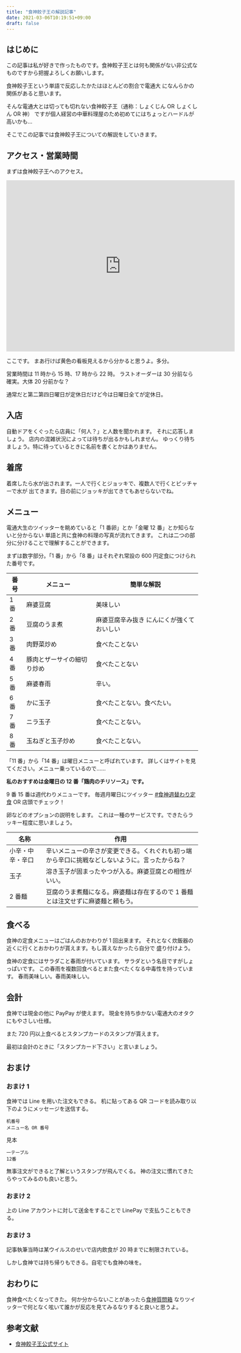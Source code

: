 ```yaml
---
title: "食神餃子王の解説記事"
date: 2021-03-06T10:19:51+09:00
draft: false
---
```


## はじめに

この記事は私が好きで作ったものです。食神餃子王とは何も関係がない非公式な
ものですから把握よろしくお願いします。

食神餃子王という単語で反応したかたはほとんどの割合で電通大
になんらかの関係があると思います。

そんな電通大とは切っても切れない食神餃子王（通称：しょくじん OR しょくしん OR 神）
ですが個人経営の中華料理屋のため初めてにはちょっとハードルが高いかも…

そこでこの記事では食神餃子王についての解説をしていきます。

## アクセス・営業時間

まずは食神餃子王へのアクセス。

<iframe src="https://www.google.com/maps/embed?pb=!1m18!1m12!1m3!1d3855.1912391143824!2d139.54095414324658!3d35.656892581358115!2m3!1f0!2f0!3f0!3m2!1i1024!2i768!4f13.1!3m3!1m2!1s0x6018f0115e245d5f%3A0x584c4f1ee05f52c0!2z6aOf56We6aSD5a2Q546L!5e0!3m2!1sja!2sjp!4v1614993917724!5m2!1sja!2sjp" width="600" height="450" style="border:0;" allowfullscreen="" loading="lazy"></iframe>

ここです。 まあ行けば黄色の看板見えるから分かると思うよ。多分。

営業時間は 11 時から 15 時、17 時から 22 時。
ラストオーダーは 30 分前なら確実。大体 20 分前かな？

通常だと第二第四日曜日が定休日だけど今は日曜日全てが定休日。

## 入店

自動ドアをくぐったら店員に「何人？」と人数を聞かれます。
それに応答しましょう。 店内の混雑状況によっては待ちが出るかもしれません。
ゆっくり待ちましょう。特に待っているときに名前を書くとかはありません。

## 着席

着席したら水が出されます。一人で行くとジョッキで、複数人で行くとピッチャーで水が
出てきます。目の前にジョッキが出てきてもあせらないでね。

## メニュー

電通大生のツイッターを眺めていると「1 番卵」とか「金曜 12 番」とか知らないと分からない
単語と共に食神の料理の写真が流れてきます。
これは二つの部分に分けることで理解することができます。

まずは数字部分。「1 番」から「8 番」はそれぞれ常設の 600 円定食につけられた番号です。

| 番号 | メニュー                   | 簡単な解説                                |
| ---- | -------------------------- | ----------------------------------------- |
| 1 番 | 麻婆豆腐                   | 美味しい                                  |
| 2 番 | 豆腐のうま煮               | 麻婆豆腐辛み抜き にんにくが強くておいしい |
| 3 番 | 肉野菜炒め                 | 食べたことない                            |
| 4 番 | 豚肉とザーサイの細切り炒め | 食べたことない                            |
| 5 番 | 麻婆春雨                   | 辛い。                                    |
| 6 番 | かに玉子                   | 食べたことない。食べたい。                |
| 7 番 | ニラ玉子                   | 食べたことない。                          |
| 8 番 | 玉ねぎと玉子炒め           | 食べたことない。                          |

「11 番」から「14 番」は曜日メニューと呼ばれています。
詳しくはサイトを見てください。メニュー乗っているので……

**私のおすすめは金曜日の 12 番「鶏肉のチリソース」です。**

9 番 15 番は週代わりメニューです。
毎週月曜日にツイッター
[#食神週替わり定食](https://twitter.com/hashtag/%E9%A3%9F%E7%A5%9E%E9%80%B1%E6%9B%BF%E3%82%8F%E3%82%8A%E5%AE%9A%E9%A3%9F?src=hashtag_click&f=live)
OR 店頭でチェック！

卵などのオプションの説明をします。
これは一種のサービスです。できたらラッキー程度に思いましょう。

| 名称             | 作用                                                                                           |
| ---------------- | ---------------------------------------------------------------------------------------------- |
| 小辛・中辛・辛口 | 辛いメニューの辛さが変更できる。くれぐれも初っ端から辛口に挑戦などしないように。言ったからね？ |
| 玉子             | 溶き玉子が固まったやつが入る。麻婆豆腐との相性がいい。                                         |
| 2 番麺           | 豆腐のうま煮麺になる。麻婆麺は存在するので 1 番麺とは注文せずに麻婆麺と頼もう。                |

## 食べる

食神の定食メニューはごはんのおかわりが 1 回出来ます。
それとなく炊飯器の近くに行くとおかわりが貰えます。もし貰えなかったら自分で
盛り付けよう。

食神の定食にはサラダこと春雨が付いています。
サラダという名目ですがしょっぱいです。
この春雨を複数回食べるとまた食べたくなる中毒性を持っています。
春雨美味しい。春雨美味しい。

## 会計

食神では現金の他に PayPay が使えます。
現金を持ち歩かない電通大のオタクにもやさしい仕様。

また 720 円以上食べるとスタンプカードのスタンプが貰えます。

最初は会計のときに「スタンプカード下さい」と言いましょう。

## おまけ

### おまけ 1

食神では Line を用いた注文もできる。
机に貼ってある QR コードを読み取り以下のようにメッセージを送信する。

```
机番号
メニュー名 OR 番号
```

見本

```
一テーブル
12番
```

無事注文ができると了解というスタンプが飛んでくる。
神の注文に慣れてきたらやってみるのも良いと思う。

### おまけ 2

上の Line アカウントに対して送金をすることで LinePay で支払うこともできる。

### おまけ 3

記事執筆当時は某ウイルスのせいで店内飲食が 20 時までに制限されている。

しかし食神では持ち帰りもできる。自宅でも食神の味を。

## おわりに

食神食べたくなってきた。
何か分からないことがあったら[食神質問箱](https://peing.net/ja/shokujinjp)
なりツイッターで何となく呟いて誰かが反応を見てみるなりすると良いと思うよ。

## 参考文献

-   [食神餃子王公式サイト](http://shokujinhp.web.fc2.com/)

